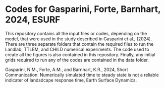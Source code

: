 # Codes for Gasparini, Forte, Barnhart, 2024, ESURF

This repository contains all the input files or codes, depending on the model, that were used in the study described in Gasparini et al., (2024). There are three separate folders that contain the required files to run the Landlab, TTLEM, and CHILD numerical experiments. The code used to create all the figures is also contained in this repository. Finally, any initial grids required to run any of the codes are contained in the data folder.

Gasparini, N.M., Forte, A.M., and Barnhart, K.R., 2024, Short Communication: Numerically simulated time to steady state is not a reliable indicater of landsdcape response time, Earth Surface Dynamics.
